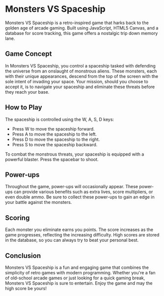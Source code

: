 # Monsters VS Spaceship

Monsters VS Spaceship is a retro-inspired game that harks back to the golden age of arcade gaming. Built using JavaScript, HTML5 Canvas, and a database for score tracking, this game offers a nostalgic trip down memory lane.

## Game Concept

In Monsters VS Spaceship, you control a spaceship tasked with defending the universe from an onslaught of monstrous aliens. These monsters, each with their unique appearances, descend from the top of the screen with the sole intent of invading your space. Your mission, should you choose to accept it, is to navigate your spaceship and eliminate these threats before they reach your base.

## How to Play

The spaceship is controlled using the W, A, S, D keys:

- Press W to move the spaceship forward.
- Press A to move the spaceship to the left.
- Press D to move the spaceship to the right.
- Press S to move the spaceship backward.

To combat the monstrous threats, your spaceship is equipped with a powerful blaster. Press the spacebar to shoot.

## Power-ups

Throughout the game, power-ups will occasionally appear. These power-ups can provide various benefits such as extra lives, score multipliers, or even double ammo. Be sure to collect these power-ups to gain an edge in your battle against the monsters.

## Scoring

Each monster you eliminate earns you points. The score increases as the game progresses, reflecting the increasing difficulty. High scores are stored in the database, so you can always try to beat your personal best.

## Conclusion

Monsters VS Spaceship is a fun and engaging game that combines the simplicity of retro games with modern programming. Whether you're a fan of old-school arcade games or just looking for a quick gaming break, Monsters VS Spaceship is sure to entertain. Enjoy the game and may the high score be yours!